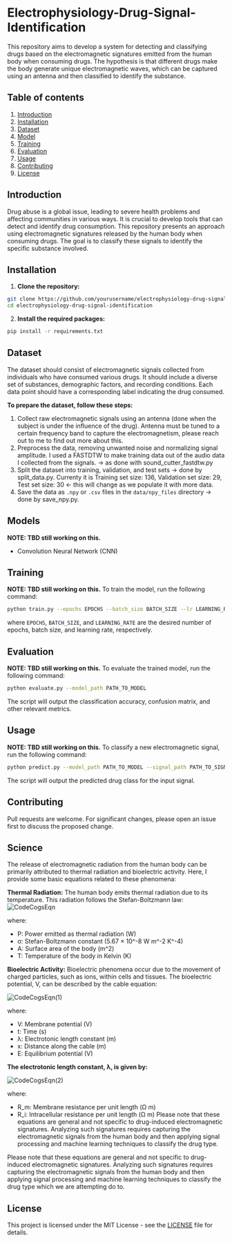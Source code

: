 # Electrophysiology-Drug-Signal-Identification

This repository aims to develop a system for detecting and classifying drugs based on the electromagnetic signatures emitted from the human body when consuming drugs. The hypothesis is that different drugs make the body generate unique electromagnetic waves, which can be captured using an antenna and then classified to identify the substance.

## Table of contents

1. [Introduction](#introduction)
2. [Installation](#installation)
3. [Dataset](#dataset)
4. [Model](#model)
5. [Training](#training)
6. [Evaluation](#evaluation)
7. [Usage](#usage)
8. [Contributing](#contributing)
9. [License](#license)

## Introduction

Drug abuse is a global issue, leading to severe health problems and affecting communities in various ways. It is crucial to develop tools that can detect and identify drug consumption. This repository presents an approach using electromagnetic signatures released by the human body when consuming drugs. The goal is to classify these signals to identify the specific substance involved.

## Installation

1. **Clone the repository:**
```bash
git clone https://github.com/yourusername/electrophysiology-drug-signal-identification.git
cd electrophysiology-drug-signal-identification
```
2. **Install the required packages:**
```bash
pip install -r requirements.txt
```

## Dataset

The dataset should consist of electromagnetic signals collected from individuals who have consumed various drugs. It should include a diverse set of substances, demographic factors, and recording conditions. Each data point should have a corresponding label indicating the drug consumed.

**To prepare the dataset, follow these steps:**

1. Collect raw electromagnetic signals using an antenna (done when the subject is under the influence of the drug). Antenna must be tuned to a certain frequency band to capture the electromagnetism, please reach out to me to find out more about this.
2. Preprocess the data, removing unwanted noise and normalizing signal amplitude. I used a FASTDTW to make training data out of the audio data I collected from the signals. -> as done with sound_cutter_fastdtw.py
3. Split the dataset into training, validation, and test sets -> done by split_data.py. Currenty it is Training set size: 136, Validation set size: 29, Test set size: 30 <- this will change as we populate it with more data.
4. Save the data as `.npy` or `.csv` files in the `data/npy_files` directory -> done by save_npy.py.

## Models
**NOTE: TBD still working on this.**
- Convolution Neural Network (CNN)

## Training
**NOTE: TBD still working on this.**
To train the model, run the following command:
```bash
python train.py --epochs EPOCHS --batch_size BATCH_SIZE --lr LEARNING_RATE
```
where `EPOCHS`, `BATCH_SIZE`, and `LEARNING_RATE` are the desired number of epochs, batch size, and learning rate, respectively.

## Evaluation
**NOTE: TBD still working on this.**
To evaluate the trained model, run the following command:
```bash
python evaluate.py --model_path PATH_TO_MODEL
```

The script will output the classification accuracy, confusion matrix, and other relevant metrics.

## Usage
**NOTE: TBD still working on this.**
To classify a new electromagnetic signal, run the following command:
```bash
python predict.py --model_path PATH_TO_MODEL --signal_path PATH_TO_SIGNAL
```

The script will output the predicted drug class for the input signal.

## Contributing

Pull requests are welcome. For significant changes, please open an issue first to discuss the proposed change.

## Science

The release of electromagnetic radiation from the human body can be primarily attributed to thermal radiation and bioelectric activity. Here, I provide some basic equations related to these phenomena:

**Thermal Radiation:**
The human body emits thermal radiation due to its temperature. This radiation follows the Stefan-Boltzmann law:
![CodeCogsEqn](https://user-images.githubusercontent.com/102178068/236707223-8c161cf2-9ee0-498c-8b52-59a03688ac78.png)

where:
- P: Power emitted as thermal radiation (W)
- σ: Stefan-Boltzmann constant (5.67 × 10^-8 W m^-2 K^-4)
- A: Surface area of the body (m^2)
- T: Temperature of the body in Kelvin (K)

**Bioelectric Activity:**
Bioelectric phenomena occur due to the movement of charged particles, such as ions, within cells and tissues. The bioelectric potential, V, can be described by the cable equation:

![CodeCogsEqn(1)](https://user-images.githubusercontent.com/102178068/236707232-737c9f14-8fa4-4335-ba68-cdead08fb256.png)


where:
- V: Membrane potential (V)
- t: Time (s)
- λ: Electrotonic length constant (m)
- x: Distance along the cable (m)
- E: Equilibrium potential (V)

**The electrotonic length constant, λ, is given by:**

![CodeCogsEqn(2)](https://user-images.githubusercontent.com/102178068/236707248-6107bdfd-406d-4ae2-8373-9dae709a35a2.png)

where:
- R_m: Membrane resistance per unit length (Ω m)
- R_i: Intracellular resistance per unit length (Ω m)
Please note that these equations are general and not specific to drug-induced electromagnetic signatures. Analyzing such signatures requires capturing the electromagnetic signals from the human body and then applying signal processing and machine learning techniques to classify the drug type.

Please note that these equations are general and not specific to drug-induced electromagnetic signatures. Analyzing such signatures requires capturing the electromagnetic signals from the human body and then applying signal processing and machine learning techniques to classify the drug type which we are attempting do to.

## License

This project is licensed under the MIT License - see the [LICENSE](LICENSE) file for details.
